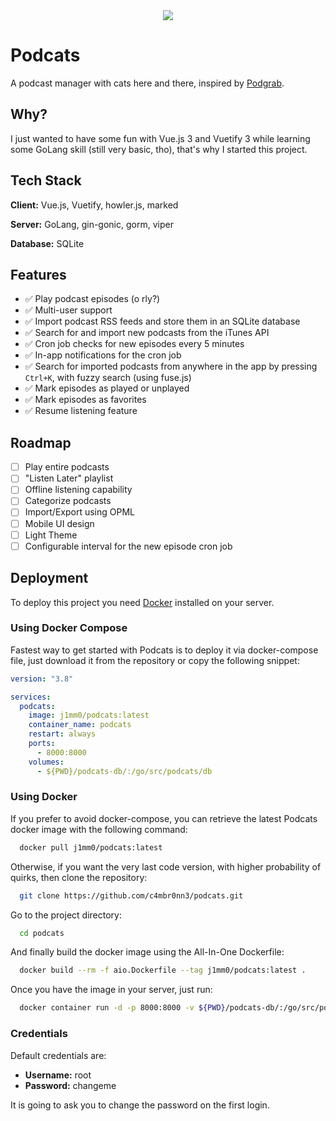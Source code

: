 <div align="center">
  <img src="https://raw.githubusercontent.com/c4mbr0nn3/podcats/main/frontend/public/android-chrome-192x192.png" />
</div>



# Podcats

A podcast manager with cats here and there, inspired by [Podgrab](https://github.com/akhilrex/podgrab).

## Why?

I just wanted to have some fun with Vue.js 3 and Vuetify 3 while learning some GoLang skill (still very basic, tho), that's why I started this project.

## Tech Stack

**Client:** Vue.js, Vuetify, howler.js, marked

**Server:** GoLang, gin-gonic, gorm, viper

**Database:** SQLite

## Features

- ✅ Play podcast episodes (o rly?)
- ✅ Multi-user support
- ✅ Import podcast RSS feeds and store them in an SQLite database
- ✅ Search for and import new podcasts from the iTunes API
- ✅ Cron job checks for new episodes every 5 minutes
- ✅ In-app notifications for the cron job
- ✅ Search for imported podcasts from anywhere in the app by pressing `Ctrl+K`, with fuzzy search (using fuse.js)
- ✅ Mark episodes as played or unplayed
- ✅ Mark episodes as favorites
- ✅ Resume listening feature

## Roadmap

- [ ] Play entire podcasts
- [ ] "Listen Later" playlist
- [ ] Offline listening capability
- [ ] Categorize podcasts
- [ ] Import/Export using OPML
- [ ] Mobile UI design
- [ ] Light Theme
- [ ] Configurable interval for the new episode cron job

## Deployment

To deploy this project you need [Docker](https://www.docker.com/) installed on your server.

### Using Docker Compose

Fastest way to get started with Podcats is to deploy it via docker-compose file, just download it from the repository or copy the following snippet:

```yaml
version: "3.8"

services:
  podcats:
    image: j1mm0/podcats:latest
    container_name: podcats
    restart: always
    ports:
      - 8000:8000
    volumes:
      - ${PWD}/podcats-db/:/go/src/podcats/db
```

### Using Docker

If you prefer to avoid docker-compose, you can retrieve the latest Podcats docker image with the following command:

```bash
  docker pull j1mm0/podcats:latest
```

Otherwise, if you want the very last code version, with higher probability of quirks, then clone the repository:

```bash
  git clone https://github.com/c4mbr0nn3/podcats.git
```

Go to the project directory:

```bash
  cd podcats
```

And finally build the docker image using the All-In-One Dockerfile:

```bash
  docker build --rm -f aio.Dockerfile --tag j1mm0/podcats:latest .
```

Once you have the image in your server, just run:

```bash
  docker container run -d -p 8000:8000 -v ${PWD}/podcats-db/:/go/src/podcats/db --name podcats j1mm0/podcats:latest
```

### Credentials

Default credentials are:
- **Username:** root
- **Password:** changeme

It is going to ask you to change the password on the first login.
